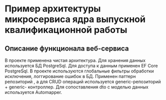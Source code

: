 # Пример архитектуры микросервиса ядра выпускной квалификационной работы
## Описание функционала веб-сервиса
В проекте применена чистая архитектура.
Для хранения данных используется БД PostgreSql.
Для доступа к данным применен EF Core PostgreSql.
В проекте используются глобальные фильтры обработки исключения, логгирование ошибок в БД.
Применен паттерн репозиторий , а для CRUD операций используется generic-репозиторий + generic- контроллер.
Для сопоставления dto с моделью данных используется Automapper.
